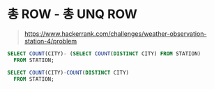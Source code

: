 # 총 ROW - 총 UNQ ROW
> https://www.hackerrank.com/challenges/weather-observation-station-4/problem

```SQL
SELECT COUNT(CITY)- (SELECT COUNT(DISTINCT CITY) FROM STATION)
  FROM STATION;
```

```SQL
SELECT COUNT(CITY)-COUNT(DISTINCT CITY)
  FROM STATION;
```

